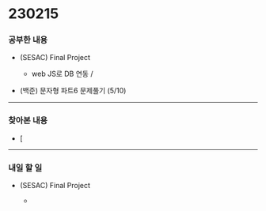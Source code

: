 # 230215

### 공부한 내용

- (SESAC) Final Project

  - web JS로 DB 연동 /

- (백준) 문자형 파트6 문제풀기 (5/10)

---

### 찾아본 내용

- [

---

### 내일 할 일

- (SESAC) Final Project

  -
